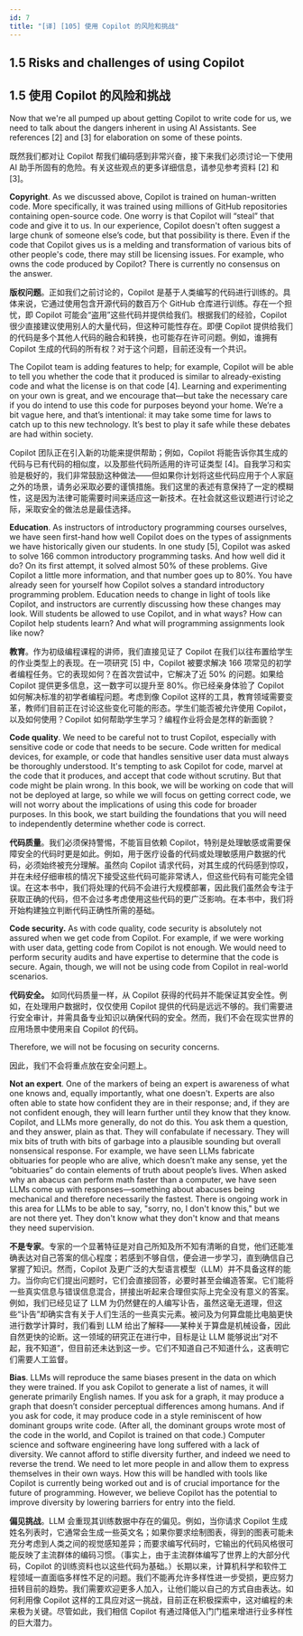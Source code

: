 ```yaml
---
id: 7
title: "[译] [105] 使用 Copilot 的风险和挑战"
---
```


## 1.5 Risks and challenges of using Copilot
## 1.5 使用 Copilot 的风险和挑战

Now that we're all pumped up about getting Copilot to write code for us, we need to talk about the dangers inherent in using AI Assistants. See references \[2\] and \[3\] for elaboration on some of these points.

既然我们都对让 Copilot 帮我们编码感到非常兴奋，接下来我们必须讨论一下使用 AI 助手所固有的危险。有关这些观点的更多详细信息，请参见参考资料 \[2\] 和 \[3\]。

**Copyright**. As we discussed above, Copilot is trained on human-written code. More specifically, it was trained using millions of GitHub repositories containing open-source code. One worry is that Copilot will “steal” that code and give it to us. In our experience, Copilot doesn't often suggest a large chunk of someone else’s code, but that possibility is there. Even if the code that Copilot gives us is a melding and transformation of various bits of other people's code, there may still be licensing issues. For example, who owns the code produced by Copilot? There is currently no consensus on the answer.

**版权问题**。正如我们之前讨论的，Copilot 是基于人类编写的代码进行训练的。具体来说，它通过使用包含开源代码的数百万个 GitHub 仓库进行训练。存在一个担忧，即 Copilot 可能会“盗用”这些代码并提供给我们。根据我们的经验，Copilot 很少直接建议使用别人的大量代码，但这种可能性存在。即便 Copilot 提供给我们的代码是多个其他人代码的融合和转换，也可能存在许可问题。例如，谁拥有 Copilot 生成的代码的所有权？对于这个问题，目前还没有一个共识。

The Copilot team is adding features to help; for example, Copilot will be able to tell you whether the code that it produced is similar to already-existing code and what the license is on that code \[4\]. Learning and experimenting on your own is great, and we encourage that—but take the necessary care if you do intend to use this code for purposes beyond your home. We’re a bit vague here, and that’s intentional: it may take some time for laws to catch up to this new technology. It’s best to play it safe while these debates are had within society.

Copilot 团队正在引入新的功能来提供帮助；例如，Copilot 将能告诉你其生成的代码与已有代码的相似度，以及那些代码所适用的许可证类型 \[4\]。自我学习和实验是极好的，我们非常鼓励这种做法——但如果你计划将这些代码应用于个人家庭之外的场景，请务必采取必要的谨慎措施。我们这里的表述有意保持了一定的模糊性，这是因为法律可能需要时间来适应这一新技术。在社会就这些议题进行讨论之际，采取安全的做法总是最佳选择。

**Education**. As instructors of introductory programming courses ourselves, we have seen first-hand how well Copilot does on the types of assignments we have historically given our students. In one study \[5\], Copilot was asked to solve 166 common introductory programming tasks. And how well did it do? On its first attempt, it solved almost 50% of these problems. Give Copilot a little more information, and that number goes up to 80%. You have already seen for yourself how Copilot solves a standard introductory programming problem. Education needs to change in light of tools like Copilot, and instructors are currently discussing how these changes may look. Will students be allowed to use Copilot, and in what ways? How can Copilot help students learn? And what will programming assignments look like now?

**教育**。作为初级编程课程的讲师，我们直接见证了 Copilot 在我们以往布置给学生的作业类型上的表现。在一项研究 \[5\] 中，Copilot 被要求解决 166 项常见的初学者编程任务。它的表现如何？在首次尝试中，它解决了近 50% 的问题。如果给 Copilot 提供更多信息，这一数字可以提升至 80%。你已经亲身体验了 Copilot 如何解决标准的初学者编程问题。考虑到像 Copilot 这样的工具，教育领域需要变革，教师们目前正在讨论这些变化可能的形态。学生们能否被允许使用 Copilot，以及如何使用？Copilot 如何帮助学生学习？编程作业将会是怎样的新面貌？

**Code quality**. We need to be careful not to trust Copilot, especially with sensitive code or code that needs to be secure. Code written for medical devices, for example, or code that handles sensitive user data must always be thoroughly understood. It's tempting to ask Copilot for code, marvel at the code that it produces, and accept that code without scrutiny. But that code might be plain wrong. In this book, we will be working on code that will not be deployed at large, so while we will focus on getting correct code, we will not worry about the implications of using this code for broader purposes. In this book, we start building the foundations that you will need to independently determine whether code is correct.

**代码质量**。我们必须保持警惕，不能盲目依赖 Copilot，特别是处理敏感或需要保障安全的代码时更是如此。例如，用于医疗设备的代码或处理敏感用户数据的代码，必须始终被充分理解。虽然向 Copilot 请求代码，对其生成的代码感到惊叹，并在未经仔细审核的情况下接受这些代码可能非常诱人，但这些代码有可能完全错误。在这本书中，我们将处理的代码不会进行大规模部署，因此我们虽然会专注于获取正确的代码，但不会过多考虑使用这些代码的更广泛影响。在本书中，我们将开始构建独立判断代码正确性所需的基础。

**Code security.** As with code quality, code security is absolutely not assured when we get code from Copilot. For example, if we were working with user data, getting code from Copilot is not enough. We would need to perform security audits and have expertise to determine that the code is secure. Again, though, we will not be using code from Copilot in real-world scenarios.

**代码安全。** 如同代码质量一样，从 Copilot 获得的代码并不能保证其安全性。例如，在处理用户数据时，仅仅使用 Copilot 提供的代码是远远不够的。我们需要进行安全审计，并需具备专业知识以确保代码的安全。然而，我们不会在现实世界的应用场景中使用来自 Copilot 的代码。

Therefore, we will not be focusing on security concerns.

因此，我们不会将重点放在安全问题上。

**Not an expert**. One of the markers of being an expert is awareness of what one knows and, equally importantly, what one doesn't. Experts are also often able to state how confident they are in their response; and, if they are not confident enough, they will learn further until they know that they know. Copilot, and LLMs more generally, do not do this. You ask them a question, and they answer, plain as that. They will confabulate if necessary. They will mix bits of truth with bits of garbage into a plausible sounding but overall nonsensical response. For example, we have seen LLMs fabricate obituaries for people who are alive, which doesn’t make any sense, yet the “obituaries” do contain elements of truth about people’s lives. When asked why an abacus can perform math faster than a computer, we have seen LLMs come up with responses—something about abacuses being mechanical and therefore necessarily the fastest. There is ongoing work in this area for LLMs to be able to say, "sorry, no, I don't know this," but we are not there yet. They don't know what they don't know and that means they need supervision.

**不是专家**。专家的一个显著特征是对自己所知及所不知有清晰的自觉，他们还能准确表达对自己答案的信心程度；若感到不够自信，便会进一步学习，直到确信自己掌握了知识。然而，Copilot 及更广泛的大型语言模型（LLM）并不具备这样的能力。当你向它们提出问题时，它们会直接回答，必要时甚至会编造答案。它们能将一些真实信息与错误信息混合，拼接出听起来合理但实际上完全没有意义的答案。例如，我们已经见证了 LLM 为仍然健在的人编写讣告，虽然这毫无道理，但这些“讣告”却确实含有关于人们生活的一些真实元素。被问及为何算盘能比电脑更快进行数学计算时，我们看到 LLM 给出了解释——某种关于算盘是机械设备，因此自然更快的论断。这一领域的研究正在进行中，目标是让 LLM 能够说出“对不起，我不知道”，但目前还未达到这一步。它们不知道自己不知道什么，这表明它们需要人工监督。

**Bias**. LLMs will reproduce the same biases present in the data on which they were trained. If you ask Copilot to generate a list of names, it will generate primarily English names. If you ask for a graph, it may produce a graph that doesn’t consider perceptual differences among humans. And if you ask for code, it may produce code in a style reminiscent of how dominant groups write code. (After all, the dominant groups wrote most of the code in the world, and Copilot is trained on that code.) Computer science and software engineering have long suffered with a lack of diversity. We cannot afford to stifle diversity further, and indeed we need to reverse the trend. We need to let more people in and allow them to express themselves in their own ways. How this will be handled with tools like Copilot is currently being worked out and is of crucial importance for the future of programming. However, we believe Copilot has the potential to improve diversity by lowering barriers for entry into the field.

**偏见挑战**。LLM 会重现其训练数据中存在的偏见。例如，当你请求 Copilot 生成姓名列表时，它通常会生成一些英文名；如果你要求绘制图表，得到的图表可能未充分考虑到人类之间的视觉感知差异；而要求编写代码时，它输出的代码风格很可能反映了主流群体的编码习惯。（事实上，由于主流群体编写了世界上的大部分代码，Copilot 的训练资料也以这些代码为基础。）长期以来，计算机科学和软件工程领域一直面临多样性不足的问题。我们不能再允许多样性进一步受损，更应努力扭转目前的趋势。我们需要欢迎更多人加入，让他们能以自己的方式自由表达。如何利用像 Copilot 这样的工具应对这一挑战，目前正在积极探索中，这对编程的未来极为关键。尽管如此，我们相信 Copilot 有通过降低入门门槛来增进行业多样性的巨大潜力。
